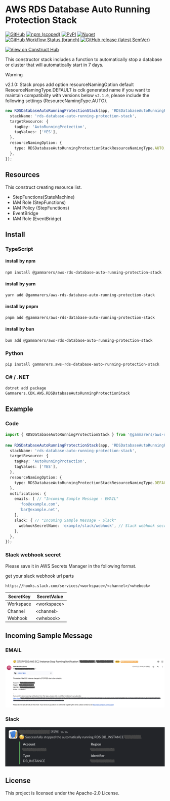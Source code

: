# AWS RDS Database Auto Running Protection Stack

[![GitHub](https://img.shields.io/github/license/gammarers/aws-rds-database-auto-running-protection-stack?style=flat-square)](https://github.com/gammarers/aws-rds-database-auto-running-protection-stack/blob/main/LICENSE)
[![npm (scoped)](https://img.shields.io/npm/v/@gammarers/aws-rds-database-auto-running-protection-stack?style=flat-square)](https://www.npmjs.com/package/@gammarers/aws-rds-database-auto-running-protection-stack)
[![PyPI](https://img.shields.io/pypi/v/gammarers.aws-rds-database-auto-running-protection-stack?style=flat-square)](https://pypi.org/project/gammarers.aws-rds-database-auto-running-protection-stack/)
[![Nuget](https://img.shields.io/nuget/v/Gammarers.CDK.AWS.RDSDatabaseAutoRunningProtectionStack?style=flat-square)](https://www.nuget.org/packages/Gammarers.CDK.AWS.RDSDatabaseAutoRunningProtectionStack/)
[![GitHub Workflow Status (branch)](https://img.shields.io/github/actions/workflow/status/gammarers/aws-rds-database-auto-running-protection-stack/release.yml?branch=main&label=release&style=flat-square)](https://github.com/gammarers/aws-rds-database-auto-running-protection-stack/actions/workflows/release.yml)
[![GitHub release (latest SemVer)](https://img.shields.io/github/v/release/gammarers/aws-rds-database-auto-running-protection-stack?sort=semver&style=flat-square)](https://github.com/gammarers/aws-rds-database-auto-running-protection-stack/releases)

[![View on Construct Hub](https://constructs.dev/badge?package=@gammarers/aws-rds-database-auto-running-protection-stack)](https://constructs.dev/packages/@gammarers/aws-rds-database-auto-running-protection-stack)

This constructor stack includes a function to automatically stop a database or cluster that will automatically start in 7 days.

> [!WARNING]
> v2.1.0:
> Stack props add option resourceNamingOption
> default ResourceNamingType.DEFAULT is cdk generated name
> if you want to maintain compatibility with versions below `v2.1.0`, please include the following settings (ResourceNamingType.AUTO).
> ```typescript
> new RDSDatabaseAutoRunningProtectionStack(app, 'RDSDatabaseAutoRunningProtectionStack', {
>   stackName: 'rds-database-auto-running-protection-stack',
>   targetResource: {
>     tagKey: 'AutoRunningProtection',
>     tagValues: ['YES'],
>   },
>   resourceNamingOption: {
>     type: RDSDatabaseAutoRunningProtectionStackResourceNamingType.AUTO, // HERE
>   },
> });
> ```

## Resources

This construct creating resource list.

- StepFunctions(StateMachine)
- IAM Role (StepFunctions)
- IAM Policy (StepFunctions)
- EventBridge
- IAM Role (EventBridge)

## Install

### TypeScript

#### install by npm

```shell
npm install @gammarers/aws-rds-database-auto-running-protection-stack
```

#### install by yarn

```shell
yarn add @gammarers/aws-rds-database-auto-running-protection-stack
```

#### install by pnpm

```shell
pnpm add @gammarers/aws-rds-database-auto-running-protection-stack
```

#### install by bun

```shell
bun add @gammarers/aws-rds-database-auto-running-protection-stack
```

### Python

```shell
pip install gammarers.aws-rds-database-auto-running-protection-stack
```

### C# / .NET

```shell
dotnet add package Gammarers.CDK.AWS.RDSDatabaseAutoRunningProtectionStack
```

## Example

### Code

```typescript
import { RDSDatabaseAutoRunningProtectionStack } from '@gammarers/aws-rds-database-auto-running-protection-stack';

new RDSDatabaseAutoRunningProtectionStack(app, 'RDSDatabaseAutoRunningProtectionStack', {
  stackName: 'rds-database-auto-running-protection-stack',
  targetResource: {
    tagKey: 'AutoRunningProtection',
    tagValues: ['YES'],
  },
  resourceNamingOption: {
    type: RDSDatabaseAutoRunningProtectionStackResourceNamingType.DEFAULT,
  },
  notifications: {
    emails: [ // "Incoming Sample Message - EMAIL"
      'foo@example.com',
      'bar@example.net',
    ],
    slack: { // "Incoming Sample Message - Slack"
      webhookSecretName: 'example/slack/webhook', // Slack webhook secret
    },
  },
});
```

### Slack webhook secret

Please save it in AWS Secrets Manager in the following format.

get your slack webhook url parts

```text
https://hooks.slack.com/services/<workspace>/<channel>/<whebook>
```

| SecretKey 	 | SecretValue 	   |
|-------------|-----------------|
| Workspace 	 | \<workspace\> 	 |
| Channel   	 | \<channel\>   	 |
| Webhook   	 | \<whebook\>   	 |

## Incoming Sample Message

### EMAIL

![](./images/example-email.png)

### Slack

![](./images/example-slack.png)

## License

This project is licensed under the Apache-2.0 License.
